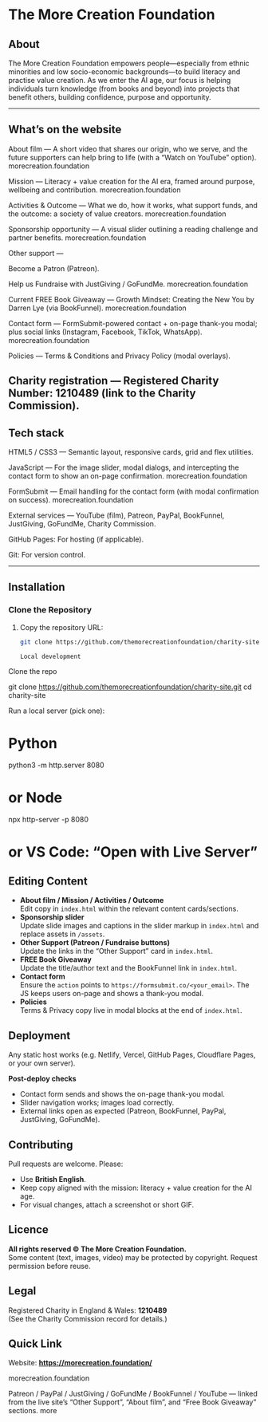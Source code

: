 # The More Creation Foundation

## About
The More Creation Foundation empowers people—especially from ethnic minorities and low socio-economic backgrounds—to build literacy and practise value creation. As we enter the AI age, our focus is helping individuals turn knowledge (from books and beyond) into projects that benefit others, building confidence, purpose and opportunity.

---

## What’s on the website

About film — A short video that shares our origin, who we serve, and the future supporters can help bring to life (with a “Watch on YouTube” option). 
morecreation.foundation

Mission — Literacy + value creation for the AI era, framed around purpose, wellbeing and contribution. 
morecreation.foundation

Activities & Outcome — What we do, how it works, what support funds, and the outcome: a society of value creators. 
morecreation.foundation

Sponsorship opportunity — A visual slider outlining a reading challenge and partner benefits. 
morecreation.foundation

Other support —

Become a Patron (Patreon).

Help us Fundraise with JustGiving / GoFundMe. 
morecreation.foundation

Current FREE Book Giveaway — Growth Mindset: Creating the New You by Darren Lye (via BookFunnel). 
morecreation.foundation

Contact form — FormSubmit-powered contact + on-page thank-you modal; plus social links (Instagram, Facebook, TikTok, WhatsApp). 
morecreation.foundation

Policies — Terms & Conditions and Privacy Policy (modal overlays).

Charity registration — Registered Charity Number: 1210489 (link to the Charity Commission).
---

## Tech stack

HTML5 / CSS3 — Semantic layout, responsive cards, grid and flex utilities.

JavaScript — For the image slider, modal dialogs, and intercepting the contact form to show an on-page confirmation. 
morecreation.foundation

FormSubmit — Email handling for the contact form (with modal confirmation on success). 
morecreation.foundation

External services — YouTube (film), Patreon, PayPal, BookFunnel, JustGiving, GoFundMe, Charity Commission.

GitHub Pages: For hosting (if applicable).

Git: For version control.

---

## Installation
### Clone the Repository
1. Copy the repository URL:
   ```bash
   git clone https://github.com/themorecreationfoundation/charity-site.git

   Local development

Clone the repo

git clone https://github.com/themorecreationfoundation/charity-site.git
cd charity-site


Run a local server (pick one):

# Python
python3 -m http.server 8080
# or Node
npx http-server -p 8080
# or VS Code: “Open with Live Server”


## Editing Content
- **About film / Mission / Activities / Outcome**  
  Edit copy in `index.html` within the relevant content cards/sections.
- **Sponsorship slider**  
  Update slide images and captions in the slider markup in `index.html` and replace assets in `/assets`.
- **Other Support (Patreon / Fundraise buttons)**  
  Update the links in the “Other Support” card in `index.html`.
- **FREE Book Giveaway**  
  Update the title/author text and the BookFunnel link in `index.html`.
- **Contact form**  
  Ensure the `action` points to `https://formsubmit.co/<your_email>`. The JS keeps users on-page and shows a thank-you modal.
- **Policies**  
  Terms & Privacy copy live in modal blocks at the end of `index.html`.

## Deployment
Any static host works (e.g. Netlify, Vercel, GitHub Pages, Cloudflare Pages, or your own server).

**Post-deploy checks**
- Contact form sends and shows the on-page thank-you modal.
- Slider navigation works; images load correctly.
- External links open as expected (Patreon, BookFunnel, PayPal, JustGiving, GoFundMe).

## Contributing
Pull requests are welcome. Please:
- Use **British English**.
- Keep copy aligned with the mission: literacy + value creation for the AI age.
- For visual changes, attach a screenshot or short GIF.

## Licence
**All rights reserved © The More Creation Foundation.**  
Some content (text, images, video) may be protected by copyright. Request permission before reuse.

## Legal
Registered Charity in England & Wales: **1210489**  
(See the Charity Commission record for details.)

## Quick Link
Website: **https://morecreation.foundation/**

morecreation.foundation

Patreon / PayPal / JustGiving / GoFundMe / BookFunnel / YouTube — linked from the live site’s “Other Support”, “About film”, and “Free Book Giveaway” sections. 
more
